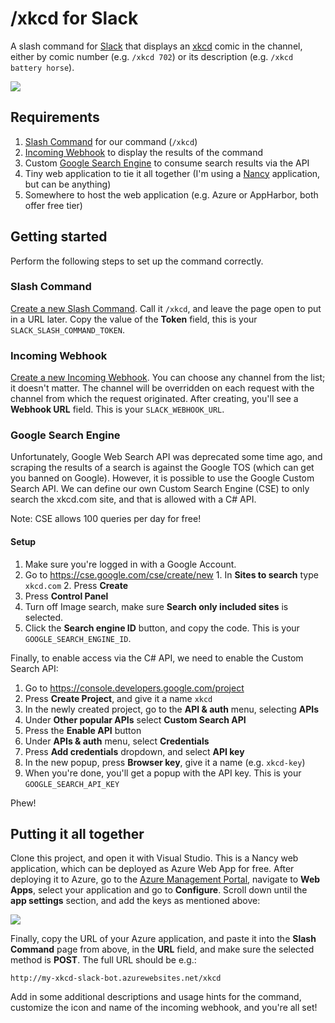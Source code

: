# /xkcd for Slack

A slash command for [Slack](https://slack.com/) that displays an [xkcd](https://xkcd.com) comic in the channel, either by comic number (e.g. `/xkcd 702`) or its description (e.g. `/xkcd battery horse`).

![](http://i.imgur.com/YckTtFO.gif)

## Requirements
  1. [Slash Command](https://api.slack.com/slash-commands) for our command (`/xkcd`)
  2. [Incoming Webhook](https://api.slack.com/incoming-webhooks) to display the results of the command
  3. Custom [Google Search Engine](https://cse.google.com) to consume search results via the API
  4. Tiny web application to tie it all together (I'm using a [Nancy](http://nancyfx.org/) application, but can be anything)
  5. Somewhere to host the web application (e.g. Azure or AppHarbor, both offer free tier)

## Getting started
Perform the following steps to set up the command correctly.

### Slash Command
[Create a new Slash Command](https://my.slack.com/services/new/slash-commands/). Call it `/xkcd`, and leave the page open to put in a URL later. Copy the value of the **Token** field, this is your `SLACK_SLASH_COMMAND_TOKEN`.

### Incoming Webhook
[Create a new Incoming Webhook](https://my.slack.com/services/new/incoming-webhook/). You can choose any channel from the list; it doesn't matter. The channel will be overridden on each request with the channel from which the request originated. After creating, you'll see a **Webhook URL** field. This is your `SLACK_WEBHOOK_URL`.

### Google Search Engine
Unfortunately, Google Web Search API was deprecated some time ago, and scraping the results of a search is against the Google TOS (which can get you banned on Google). However, it is possible to use the Google Custom Search API. We can define our own Custom Search Engine (CSE) to only search the xkcd.com site, and that is allowed with a C# API.

Note: CSE allows 100 queries per day for free!

#### Setup
  1. Make sure you're logged in with a Google Account.
  2. Go to https://cse.google.com/cse/create/new
    1. In **Sites to search** type `xkcd.com`
    2. Press **Create**
  3. Press **Control Panel**
  4. Turn off Image search, make sure **Search only included sites** is selected.
  5. Click the **Search engine ID** button, and copy the code. This is your `GOOGLE_SEARCH_ENGINE_ID`.

Finally, to enable access via the C# API, we need to enable the Custom Search API:
  1. Go to https://console.developers.google.com/project
  2. Press **Create Project**, and give it a name `xkcd`
  3. In the newly created project, go to the **API & auth** menu, selecting **APIs**
  4. Under **Other popular APIs** select **Custom Search API**
  5. Press the **Enable API** button
  6. Under **APIs & auth** menu, select **Credentials**
  7. Press **Add credentials** dropdown, and select **API key**
  8. In the new popup, press **Browser key**, give it a name (e.g. `xkcd-key`)
  9. When you're done, you'll get a popup with the API key. This is your `GOOGLE_SEARCH_API_KEY`

Phew!

## Putting it all together

Clone this project, and open it with Visual Studio. This is a Nancy web application, which can be deployed as Azure Web App for free. After deploying it to Azure, go to the [Azure Management Portal](https://manage.windowsazure.com), navigate to **Web Apps**, select your application and go to **Configure**. Scroll down until the **app settings** section, and add the keys as mentioned above:

![](http://i.imgur.com/FvBGwLo.png)

Finally, copy the URL of your Azure application, and paste it into the **Slash Command** page from above, in the **URL** field, and make sure the selected method is **POST**. The full URL should be e.g.:

    http://my-xkcd-slack-bot.azurewebsites.net/xkcd

Add in some additional descriptions and usage hints for the command, customize the icon and name of the incoming webhook, and you're all set!
